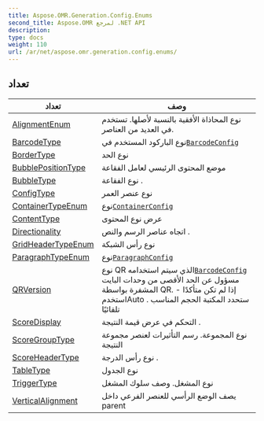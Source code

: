 ```yaml
---
title: Aspose.OMR.Generation.Config.Enums
second_title: Aspose.OMR لمرجع .NET API
description: 
type: docs
weight: 110
url: /ar/net/aspose.omr.generation.config.enums/
---
```



## تعداد

| تعداد | وصف |
| --- | --- |
| [AlignmentEnum](./alignmentenum/) | نوع المحاذاة الأفقية بالنسبة لأصلها. تستخدم في العديد من العناصر. |
| [BarcodeType](./barcodetype/) | نوع الباركود المستخدم في[`BarcodeConfig`](../aspose.omr.generation.config.elements/barcodeconfig/) |
| [BorderType](./bordertype/) | نوع الحد |
| [BubblePositionType](./bubblepositiontype/) | موضع المحتوى الرئيسي لعامل الفقاعة |
| [BubbleType](./bubbletype/) | نوع الفقاعة . |
| [ConfigType](./configtype/) | نوع عنصر العمر |
| [ContainerTypeEnum](./containertypeenum/) | نوع[`ContainerConfig`](../aspose.omr.generation.config.elements.parents/containerconfig/) |
| [ContentType](./contenttype/) | عرض نوع المحتوى |
| [Directionality](./directionality/) | اتجاه عناصر الرسم والنص . |
| [GridHeaderTypeEnum](./gridheadertypeenum/) | نوع رأس الشبكة |
| [ParagraphTypeEnum](./paragraphtypeenum/) | نوع[`ParagraphConfig`](../aspose.omr.generation.config.elements.parents/paragraphconfig/) |
| [QRVersion](./qrversion/) | نوع QR الذي سيتم استخدامه[`BarcodeConfig`](../aspose.omr.generation.config.elements/barcodeconfig/) مسؤول عن الحد الأقصى من وحدات البايت المشفرة بواسطة QR. إذا لم تكن متأكدًا - استخدمAuto . ستحدد المكتبة الحجم المناسب تلقائيًا |
| [ScoreDisplay](./scoredisplay/) | التحكم في عرض قيمة النتيجة . |
| [ScoreGroupType](./scoregrouptype/) | نوع المجموعة. رسم التأثيرات لعنصر مجموعة النتيجة |
| [ScoreHeaderType](./scoreheadertype/) | نوع رأس الدرجة . |
| [TableType](./tabletype/) | نوع الجدول |
| [TriggerType](./triggertype/) | نوع المشغل. وصف سلوك المشغل |
| [VerticalAlignment](./verticalalignment/) | يصف الوضع الرأسي للعنصر الفرعي داخل parent |


